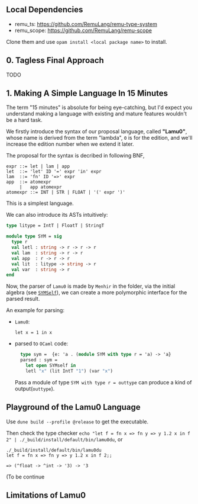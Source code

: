 ## Local Dependencies

- remu_ts: https://github.com/RemuLang/remu-type-system
- remu_scope: https://github.com/RemuLang/remu-scope

Clone them and use `opam install <local package name>` to install.

## 0. Tagless Final Approach

TODO

## 1. Making A Simple Language In 15 Minutes

The term "15 minutes" is absolute for being eye-catching,
but I'd expect you understand making a language with
existing and mature features wouldn't be a hard task.

We firstly introduce the syntax of our proposal language,
called **"Lamu0"**, whose name is derived from the term "lambda",
`0` is for the edition, and we'll increase the edition number when we extend it later.

The proposal for the syntax is decribed in following BNF,

```bnf
expr ::= let | lam | app
let  ::= 'let' ID '=' expr 'in' expr
lam  ::= 'fn' ID '=>' expr
app  ::= atomexpr
     |   app atomexpr
atomexpr ::= INT | STR | FLOAT | '(' expr ')'
```

This is a simplest language.

We can also introduce its ASTs intuitively:

```ocaml
type litype = IntT | FloatT | StringT

module type SYM = sig
  type r
  val letl : string -> r -> r -> r
  val lam  : string -> r -> r
  val app  : r -> r -> r
  val lit  : litype -> string -> r
  val var  : string -> r
end
```

Now, the parser of `Lamu0` is made by `Menhir` in the folder,
via the initial algebra (see [`SYMSelf`](https://github.com/thautwarm/plfp/blob/master/lamu0/lib/final.ml#L62)),
we can create a more polymorphic interface for the parsed result.

An example for parsing:

- `Lamu0`:
   
  `let x = 1 in x`

- parsed to `OCaml` code:

  ```ocaml
    type sym =  {e: 'a . (module SYM with type r = 'a) -> 'a}
    parsed : sym = 
      let open SYMself in
      letl "x" (lit IntT "1") (var "x")
  ```
  Pass a module of type `SYM with type r = outtype` can produce a kind of output(`outtype`).


## Playground of the Lamu0 Language

Use `dune build --profile @release` to get the executable.

Then check the type checker `echo "let f = fn x => fn y => y 1.2 x in f 2" | ./_build/install/default/bin/lamu0du`,
or

```
./_build/install/default/bin/lamu0du
let f = fn x => fn y => y 1.2 x in f 2;;

=> (^float -> ^int -> '3) -> '3
```
(To be continue

## Limitations of Lamu0
